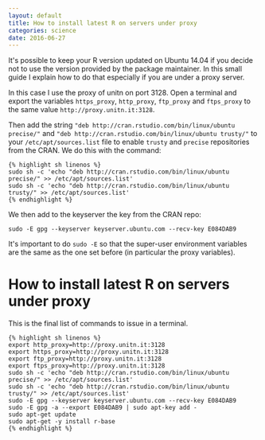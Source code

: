```yaml
---
layout: default
title: How to install latest R on servers under proxy
categories: science
date: 2016-06-27
---
```


It's possible to keep your R version updated on Ubuntu 14.04 if you decide not to use the version provided by the package maintainer. In this small guide I explain how to do that especially if you are under a proxy server.

In this case I use the proxy of unitn on port 3128. Open a terminal and export the variables `https_proxy`, `http_proxy`, `ftp_proxy` and `ftps_proxy` to the same value `http://proxy.unitn.it:3128`.

Then add the string `"deb http://cran.rstudio.com/bin/linux/ubuntu precise/"`  and `"deb http://cran.rstudio.com/bin/linux/ubuntu trusty/"` to your `/etc/apt/sources.list` file to enable `trusty` and `precise` repositories from the CRAN. We do this with the command:

	{% highlight sh linenos %}	
	sudo sh -c 'echo "deb http://cran.rstudio.com/bin/linux/ubuntu precise/" >> /etc/apt/sources.list'
	sudo sh -c 'echo "deb http://cran.rstudio.com/bin/linux/ubuntu trusty/" >> /etc/apt/sources.list'
	{% endhighlight %}

We then add to the keyserver the key from the CRAN repo:

	sudo -E gpg --keyserver keyserver.ubuntu.com --recv-key E084DAB9

It's important to do `sudo -E` so that the super-user environment variables are the same as the one set before (in particular the proxy variables).

# How to install latest R on servers under proxy

This is the final list of commands to issue in a terminal.

	{% highlight sh linenos %}	
	export http_proxy=http://proxy.unitn.it:3128
	export https_proxy=http://proxy.unitn.it:3128
	export ftp_proxy=http://proxy.unitn.it:3128
	export ftps_proxy=http://proxy.unitn.it:3128
	sudo sh -c 'echo "deb http://cran.rstudio.com/bin/linux/ubuntu precise/" >> /etc/apt/sources.list'
	sudo sh -c 'echo "deb http://cran.rstudio.com/bin/linux/ubuntu trusty/" >> /etc/apt/sources.list'
	sudo -E gpg --keyserver keyserver.ubuntu.com --recv-key E084DAB9
	sudo -E gpg -a --export E084DAB9 | sudo apt-key add -
	sudo apt-get update
	sudo apt-get -y install r-base
	{% endhighlight %}

